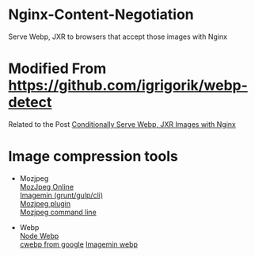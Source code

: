 # Nginx-Content-Negotiation
Serve Webp, JXR to browsers that accept those images with Nginx  


# Modified From https://github.com/igrigorik/webp-detect 

Related to the Post [Conditionally Serve Webp, JXR Images with Nginx](https://corydowdy.com/blog/webp-jxr-nginx-content-negotiation-test)  


# Image compression tools

* Mozjpeg  
  [MozJpeg Online](https://imageoptim.com/mozjpeg)  
  [Imagemin (grunt/gulp/cli)](https://github.com/imagemin/imagemin)  
    [Mozjpeg plugin](https://github.com/imagemin/imagemin-mozjpeg)  
  [Mozjpeg command line](https://github.com/imagemin/mozjpeg-bin)  
  
  
* Webp  
  [Node Webp](https://github.com/yuanyan/node-webp-bin)  
  [cwebp from google](https://developers.google.com/speed/webp/download)
  [Imagemin webp](https://www.npmjs.com/package/imagemin-webp)

